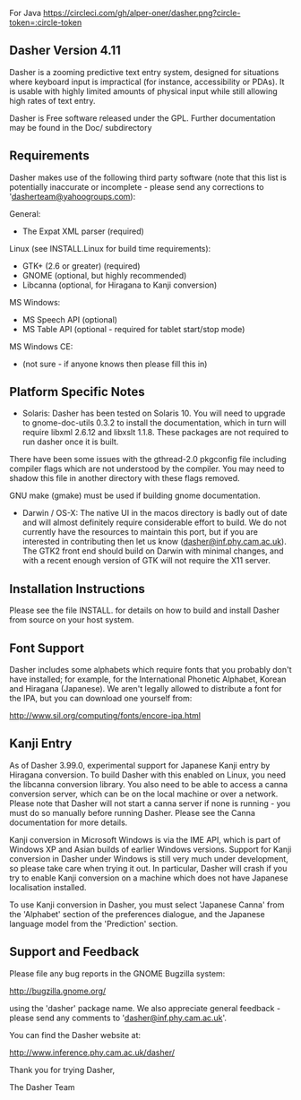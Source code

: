 For Java
https://circleci.com/gh/alper-oner/dasher.png?circle-token=:circle-token

Dasher Version 4.11
-------------------
Dasher is a zooming predictive text entry system, designed for situations
where keyboard input is impractical (for instance, accessibility or PDAs). It
is usable with highly limited amounts of physical input while still allowing
high rates of text entry.

Dasher is Free software released under the GPL. Further documentation
may be found in the Doc/ subdirectory

Requirements
------------
Dasher makes use of the following third party software (note that this
list is potentially inaccurate or incomplete - please send any
corrections to 'dasherteam@yahoogroups.com):

General:
 * The Expat XML parser (required)

Linux (see INSTALL.Linux for build time requirements):
 * GTK+ (2.6 or greater) (required)
 * GNOME (optional, but highly recommended)
 * Libcanna (optional, for Hiragana to Kanji conversion)
 
MS Windows:
 * MS Speech API (optional)
 * MS Table API (optional - required for tablet start/stop mode)

MS Windows CE:
 * (not sure - if anyone knows then please fill this in)

Platform Specific Notes
-----------------------
* Solaris: Dasher has been tested on Solaris 10. You will need to
upgrade to gnome-doc-utils 0.3.2 to install the documentation, which
in turn will require libxml 2.6.12 and libxslt 1.1.8. These packages
are not required to run dasher once it is built.

There have been some issues with the gthread-2.0 pkgconfig file
including compiler flags which are not understood by the compiler. You
may need to shadow this file in another directory with these flags
removed.

GNU make (gmake) must be used if building gnome documentation.

* Darwin / OS-X: The native UI in the macos directory is badly out of
date and will almost definitely require considerable effort to
build. We do not currently have the resources to maintain this port,
but if you are interested in contributing then let us know
(dasher@inf.phy.cam.ac.uk). The GTK2 front end should build on Darwin
with minimal changes, and with a recent enough version of GTK will not
require the X11 server.

Installation Instructions
-------------------------
Please see the file INSTALL.<platform> for details on how to build and
install Dasher from source on your host system.

Font Support
------------
Dasher includes some alphabets which require fonts that you probably don't 
have installed; for example, for the International Phonetic Alphabet, Korean
and Hiragana (Japanese).  We aren't legally allowed to distribute a font for
the IPA, but you can download one yourself from:  

   http://www.sil.org/computing/fonts/encore-ipa.html

Kanji Entry
-----------

As of Dasher 3.99.0, experimental support for Japanese Kanji entry
by Hiragana conversion. To build Dasher with this enabled on Linux,
you need the libcanna conversion library. You also need to be able to
access a canna conversion server, which can be on the local machine or
over a network. Please note that Dasher will not start a canna server
if none is running - you must do so manually before running Dasher. 
Please see the Canna documentation for more details.

Kanji conversion in Microsoft Windows is via the IME API, which is
part of Windows XP and Asian builds of earlier Windows
versions. Support for Kanji conversion in Dasher under Windows is
still very much under development, so please take care when trying
it out. In particular, Dasher will crash if you try to enable Kanji
conversion on a machine which does not have Japanese localisation
installed.

To use Kanji conversion in Dasher, you must select 'Japanese Canna'
from the 'Alphabet' section of the preferences dialogue, and the
Japanese language model from the 'Prediction' section.

Support and Feedback
--------------------
Please file any bug reports in the GNOME Bugzilla system:

http://bugzilla.gnome.org/

using the 'dasher' package name. We also appreciate general feedback -
please send any comments to 'dasher@inf.phy.cam.ac.uk'.

You can find the Dasher website at:

  http://www.inference.phy.cam.ac.uk/dasher/

Thank you for trying Dasher,

The Dasher Team

